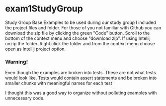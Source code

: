 # exam1StudyGroup
Study Group Base Examples to be used during our study group I included the project files and folder. For those of you not familiar with Github you can download the zip file by clicking the green "Code" button. Scroll to the bottom of the context menu and choose "download zip". If using Intellij unzip the folder. Right click the folder and from the context menu choose open as Intellij project option.

### Warning!
Even though the examples are broken into tests.
These are not what tests would look like.
Tests would contain assert statements and be broken into smaller chunks with meaningful names for each test

I thought this was a good way to organize without polluting examples with unnecessary code.
